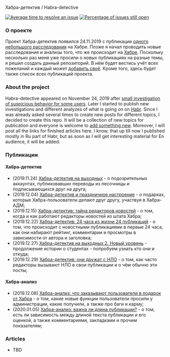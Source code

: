 Хабра-детектив / Habra-detective

[![Average time to resolve an issue](http://isitmaintained.com/badge/resolution/Vaskivskyi/Habra-Detective.svg)](http://isitmaintained.com/project/Vaskivskyi/Habra-Detective "Average time to resolve an issue")
[![Percentage of issues still open](http://isitmaintained.com/badge/open/Vaskivskyi/Habra-Detective.svg)](http://isitmaintained.com/project/Vaskivskyi/Habra-Detective "Percentage of issues still open")

### О проекте

Проект Хабра-детектив появился 24.11.2019 с публикации [одного небольшого расследования](https://habr.com/post/477128/) на Хабре. Позже я начал проводить новые расследования и анализы того, что же происходит на [Хабре](https://habr.com/). Поскольку несколько раз меня уже просили о новых публикациях на разные темы, я решил создать данный репозиторий. В нём будет вестись учёт всех пожеланий и каждый может [добавить своё](https://github.com/Vaskivskyi/Habra-Detective/issues). Кроме того, здесь будет также список всех публикаций проекта.

### About the project

Habra-detective appeared on November 24, 2019 after [small investigation of suspicious behavior for some users](https://habr.com/post/477128/). Later I started to publish new investigations and different analyzes of what is going on on [Habr](https://habr.com/). Since I was already asked several times to create new posts for different topics, I decided to create this repo. It will be a collection of new topics for publication and everyone is welcome to [add something new](https://github.com/Vaskivskyi/Habra-Detective/issues). Moreover, I will post all the links for finished articles here. I know, that up till now I published mostly in Ru part of Habr, but as soon as I will get interesting material for En audience, it will be added.

### Публикации

#### Хабра-детектив
- (2019.11.24) [Хабра-детектив на выходных](https://habr.com/post/477128/) - о подозрительных аккаунтах, публиковавших переводы из песочницы и подписывающихся друг на друга;
- (2019.12.04) [Хабра-детектив и праздничное настроение](https://habr.com/post/478778/) - о подарках, которые Хабра-пользователи делают друг другу, участвуя в Хабра-АДМ;
- (2019.12.15) [Хабра-детектив: тайна редакторов новостей](https://habr.com/post/480310/) - о том, когда и как работают редакторы новостей из штата Хабра;
- (2019.12.22) [Хабра-детектив: 24 часа из жизни 24 публикаций](https://habr.com/post/480444/) - о том, что происходит с новостными публикациями в первые 24 часа, как они набирают рейтинг, комментарии и просмотры в зависимости от автора и заголовка;
- (2019.12.27) [Хабра-детектив на выходных 2. Новый уровень](https://habr.com/post/481996/) - продолжение истории о студентах - попробуем узнать кто они и откуда;
- (2019.12.29) [Хабра-детектив: они дружат с НЛО](https://habr.com/post/482360/) - о том, как часто редакторы вызывают НЛО в свои публикации и о чём обычно эти посты;

#### Хабра-анализ
- (2019.12.08) [Хабра-анализ: что заказывают пользователи в подарок от Хабра](https://habr.com/post/479226/) - о том, какие новые функции пользователи просили у администрации, какие получили, а также про баги и карму;
- (2020.01.05) [Хабра-анализ: важна ли длина публикации?](https://habr.com/post/482886/) - о том, есть ли зависимость между длиной текста публикации и его оценкой, а также комментариями, закладками и прочим показателям;

### Articles

- TBD
